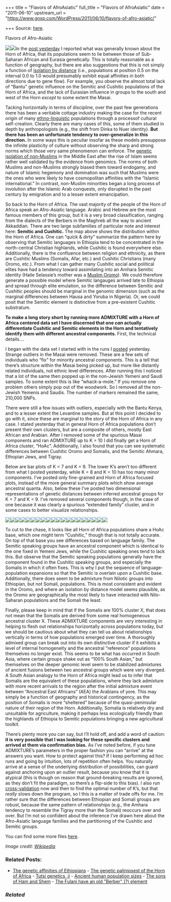 +++
title = "Flavors of AfroAsiatic"
full_title = "Flavors of AfroAsiatic"
date = "2011-06-10"
upstream_url = "https://www.gnxp.com/WordPress/2011/06/10/flavors-of-afro-asiatic/"

+++
Source: [here](https://www.gnxp.com/WordPress/2011/06/10/flavors-of-afro-asiatic/).

Flavors of Afro-Asiatic

[![](https://i0.wp.com/blogs.discovermagazine.com/gnxp/files/2011/06/800px-Afroasiatic-en.svg_.png?resize=250%2C393)![](https://i0.wp.com/blogs.discovermagazine.com/gnxp/files/2011/06/800px-Afroasiatic-en.svg_.png?resize=250%2C393)](https://i0.wp.com/blogs.discovermagazine.com/gnxp/files/2011/06/800px-Afroasiatic-en.svg_.png)In the [post yesterday](http://blogs.discovermagazine.com/gnxp/2011/06/a-genomic-sketch-of-the-horn-of-africa/) I reported what was generally known about the Horn of Africa, that its populations seem to lie between those of Sub-Saharan African and Eurasia genetically. This is totally reasonable as a function of geography, but there are also suggestions that this is not simply a function of [isolation by distance](http://blogs.discovermagazine.com/gnxp/2011/06/man-at-bab-el-mandeb/) (i.e., populations at position 0.5 on the interval 0.0 to 1.0 would presumably exhibit equal affinities in both directions due to gene flow). For example, you observe the almost total lack of “Bantu” genetic influence on the Semitic and Cushitic populations of the Horn of Africa, and the lack of Eurasian influence in groups to the south and west of the Horn *except* to some extent the Masai.

Tacking horizontally in terms of discipline, over the past few generations there has been a veritable cottage industry making the case for the recent origin of many [ethno-linguistic](http://www.harappadna.org/2011/06/caste-is-not-ancestrally-arbitrary/) populations through a processof cultural self-creation. Clearly there are many cases of this, some of them studied in depth by anthropologists (e.g., the shift from Dinka to Nuer identity). **But there has been an unfortunate tendency to over-generalize in this direction.** In some ways this is peculiar insofar as these models presuppose the infinite plasticity of culture without observing the sharp and strong norms which those very same phenomenon can enforce. The [genetic isolation of non-Muslims](http://blogs.discovermagazine.com/gnxp/2011/01/the-assyrians-and-jews-3000-years-of-common-history/) in the Middle East after the rise of Islam seems rather well validated by the evidence from genomics. The norms of both Muslims and non-Muslims strongly biased them toward endogamy, and nature of Islamic hegemony and domination was such that Muslims were the ones who were likely to have cosmopolitan affinities with the “Islamic international.” In contrast, non-Muslim minorities began a long process of involution after the Islamic Arab conquests, only disrupted in the past century by emigration and to a lesser extent emancipation.

So back to the Horn of Africa. The vast majority of the people of the Horn of Africa speak an Afro-Asiatic language. Arabic and Hebrew are the most famous members of this group, but it is a very broad classification, ranging from the dialects of the Berbers in the Maghreb all the way to ancient Akkaddian. There are two large subfamilies of particular note and interest here: **Semitic and Cushitic.** The map above shows the distribution within the Horn of Africa. One can “quick & dirty” summarize the pattern here by observing that Semitic languages in Ethiopia tend to be concentrated in the north-central Christian highlands, while Cushitic is found everywhere else. Additionally, there is the confluence between religion and ethnicity, as there are Cushitic Muslims (Somalis, Afar, etc.) and Cushitic Christians (many Oromo, etc.). From what I can gather many Cushitic social and political elites have had a tendency toward assimilating into an Amhara Semitic identity (Haile Selassie’s mother was a [Muslim Oromo](https://en.wikipedia.org/wiki/Haile_Selassie_I)). We could therefore generate a possible model where Semitic langauges arrived late to Ethiopia and spread through elite emulation, so the difference between Semitic and Cushitic peoples should be marginal in the genomic dimension (such as the marginal differences between Hausa and Yoruba in Nigeria). Or, we could posit that the Semitic element is distinctive from a pre-existent Cushitic substratum.

**To make a long story short by running more ADMIXTURE with a Horn of Africa centered data set I have discerned that one *can* actually differentiate Cushitic and Semitic elements in the Horn and tentatively identify them with different ancestral components.** First, the technical details….

  
I began with the data set I started with in the runs I [posted](http://blogs.discovermagazine.com/gnxp/2011/06/a-genomic-sketch-of-the-horn-of-africa/) yesterday. Strange outliers in the Masai were removed. These are a few sets of individuals who “fix” for minority ancestral components. This is a tell that there’s structure within the Masai being picked up, but more like distantly related individuals, not ethnic level differences. After running this I noticed that a lot of the same then popped up in the non-Jewish Yemeni and Saudi samples. To some extent this is like “whack-a-mole.” If you remove one problem others simply pop out of the woodwork. So I removed all the non-Jewish Yemenis and Saudis. The number of markers remained the same, 210,000 SNPs.

There were still a few issues with outliers, especially with the Bantu Kenya, and to a lesser extent the Levantine samples. But at this point I decided to go with it, since these are marginal to the story of the Horn of Africa in any case. I stated yesterday that in general Horn of Africa populations don’t present their own clusters, but are a composite of others, mostly East African and Arabian. After I removed some of the spurious Masai components and ran ADMIXTURE up to K = 10 I did finally get a Horn of Africa cluster, “HoAc”. Additionally, I also found that you can see systematic differences between Cushitic Oromo and Somalis, and the Semitic Ahmara, Ethopian Jews, and Tigray.

Below are bar plots of K = 7 and K = 9. The lower K’s aren’t too different from what I posted yesterday, while K = 8 and K = 10 has too many minor components. I’ve posted only fine-grained and Horn of Africa focused plots, instead of the more general summary plots which show average ancestral quanta. Also, below these I’ve posted two dimensional representations of genetic distances between inferred ancestral groups for K = 7 and K = 9. I’ve removed several components though, in the case of one because it was clearly a spurious “extended family” cluster, and in some cases to better visualize relationships.

[![](https://i0.wp.com/blogs.discovermagazine.com/gnxp/files/2011/06/K7slice.png?resize=600%2C608)![](https://i0.wp.com/blogs.discovermagazine.com/gnxp/files/2011/06/K7slice.png?resize=600%2C608)](https://i0.wp.com/blogs.discovermagazine.com/gnxp/files/2011/06/K7slice.png)[![](https://i0.wp.com/blogs.discovermagazine.com/gnxp/files/2011/06/K7e.png?resize=600%2C602)![](https://i0.wp.com/blogs.discovermagazine.com/gnxp/files/2011/06/K7e.png?resize=600%2C602)](https://i0.wp.com/blogs.discovermagazine.com/gnxp/files/2011/06/K7e.png)[![](https://i0.wp.com/blogs.discovermagazine.com/gnxp/files/2011/06/K9slice.png?resize=600%2C600)![](https://i0.wp.com/blogs.discovermagazine.com/gnxp/files/2011/06/K9slice.png?resize=600%2C600)](https://i0.wp.com/blogs.discovermagazine.com/gnxp/files/2011/06/K9slice.png)[![](https://i0.wp.com/blogs.discovermagazine.com/gnxp/files/2011/06/K9e.png?resize=600%2C600)![](https://i0.wp.com/blogs.discovermagazine.com/gnxp/files/2011/06/K9e.png?resize=600%2C600)](https://i0.wp.com/blogs.discovermagazine.com/gnxp/files/2011/06/K9e.png)[![](https://i0.wp.com/blogs.discovermagazine.com/gnxp/files/2011/06/FstMDSK7a.png?resize=576%2C640)![](https://i0.wp.com/blogs.discovermagazine.com/gnxp/files/2011/06/FstMDSK7a.png?resize=576%2C640)](https://i0.wp.com/blogs.discovermagazine.com/gnxp/files/2011/06/FstMDSK7a.png)[![](https://i0.wp.com/blogs.discovermagazine.com/gnxp/files/2011/06/MDSFstK7b.png?resize=567%2C630)![](https://i0.wp.com/blogs.discovermagazine.com/gnxp/files/2011/06/MDSFstK7b.png?resize=567%2C630)](https://i0.wp.com/blogs.discovermagazine.com/gnxp/files/2011/06/MDSFstK7b.png)[![](https://i0.wp.com/blogs.discovermagazine.com/gnxp/files/2011/06/MDSFst9a.png?resize=568%2C630)![](https://i0.wp.com/blogs.discovermagazine.com/gnxp/files/2011/06/MDSFst9a.png?resize=568%2C630)](https://i0.wp.com/blogs.discovermagazine.com/gnxp/files/2011/06/MDSFst9a.png)[![](https://i0.wp.com/blogs.discovermagazine.com/gnxp/files/2011/06/MDSFst9b.png?resize=568%2C631)![](https://i0.wp.com/blogs.discovermagazine.com/gnxp/files/2011/06/MDSFst9b.png?resize=568%2C631)](https://i0.wp.com/blogs.discovermagazine.com/gnxp/files/2011/06/MDSFst9b.png)[![](https://i0.wp.com/blogs.discovermagazine.com/gnxp/files/2011/06/MDSFst9c.png?resize=566%2C625)![](https://i0.wp.com/blogs.discovermagazine.com/gnxp/files/2011/06/MDSFst9c.png?resize=566%2C625)](https://i0.wp.com/blogs.discovermagazine.com/gnxp/files/2011/06/MDSFst9c.png)[![](https://i0.wp.com/blogs.discovermagazine.com/gnxp/files/2011/06/MDSFst9d1.png?resize=573%2C623)![](https://i0.wp.com/blogs.discovermagazine.com/gnxp/files/2011/06/MDSFst9d1.png?resize=573%2C623)](https://i0.wp.com/blogs.discovermagazine.com/gnxp/files/2011/06/MDSFst9d1.png)

To cut to the chase, it looks like all Horn of Africa populations share a HoAc base, which one might term “Cushitic,” though that is not totally accurate. On top of that base you see differences based on language family. The Semitic speaking groups have an ancestral component which is identical to the one fixed in Yemeni Jews, while the Cushitic speaking ones tend to lack this. But observe that the Semitic speaking populations generally have the component found in the Cushitic speaking groups, and especially the Somalis in which it often fixes. This is why I put the sequence of language-population expansions so that the Semitic is overlain upon a Cushitic base. Additionally, there does seem to be admixture from Nilotic groups into Ethiopian, but not Somali, populations. This is most consistent and evident in the Oromo, and where an isolation by distance model seems plausible, as the Oromo are geographically the most likely to have interacted with Nilo-Saharan populations and the Somali the least.

Finally, please keep in mind that if the Somalis are 100% cluster X, that does not mean that the Somalis are derived from some real homogeneous ancestral cluster X. These ADMIXTURE components are very interesting in helping to flesh out relationships horizontally across populations today, but we should be cautious about what they can tell us about relationships vertically in terms of how populations emerged over time. A thoroughly admixed group can break out into its own distinctive cluster if it exhibits a level of internal homogeneity and the ancestral “reference” populations themselves no longer exist. This seems to be what has occurred in South Asia, where certain groups shake out as “100% South Asian,” but themselves on the deeper genomic level seem to be stabilized admixtures of ancient fusions between two ancestral groups which were very diverged. A South Asian analogy to the Horn of Africa might lead us to infer that Somalis are the equivalent of these populations, where they lack admixture with more recent arrivals to the region after the initial admixture event between “Ancestral East Africans” (AEA) the Arabians of yore. This may simply be a function of geography and historical contingency, as the position of Somalis is more “sheltered” because of the quasi-peninsular nature of their region of the Horn. Additionally, Somalia is relatively dry and unsuitable for agriculture, making it perhaps less ecologically friendly than the highlands of Ethiopia to Semitic populations bringing a new agricultural toolkit.

There’s plenty more you can say, but I’ll hold off, and add a word of caution: **it is very possible that I was looking for these specific clusters and arrived at them via confirmation bias.** As I’ve noted before, if you tune ADMIXTURE’s parameters in the proper fashion you can “arrive” at the answers you want. How to protect against this? If I keep performing ad hoc runs and going by intuition, lots of repetition often helps. You naturally arrive at a sense of the underlying distribution of possibilities, can guard against anchoring upon an outlier result, because you know that it is atypical (this is though on reason that ground-breaking results are ignored, as they don’t fit the paradigm, so there’s a flip-side to this bias). I also run [cross-validation](https://en.wikipedia.org/wiki/Cross-validation_(statistics)) now and then to find the optimal number of K’s, but that *really* slows down the program, so I this is a matter of trade offs for me. I’m rather sure that the differences between Ethiopian and Somali groups are robust, because the same pattern of relationships (e.g., the Amhara tendency to resemble the Tigray more than the Somali) reoccurs over and over. But I’m not so confident about the inference I’ve drawn here about the Afro-Asiatic language families and the partitioning of the Cushitic and Semitic groups.

You can find some more files [here](https://docs.google.com/leaf?id=0B8Tdg8RZEWOOMTViOGY3NzgtNWEzNy00YzY5LWFjZjItMjlmNjA0OWQ4NzIz&hl=en_US&authkey=CJm56u4F).

*Image credit: [Wikipedia](https://en.wikipedia.org/wiki/File:Afroasiatic-en.svg)*

### Related Posts:

- [The genetic affinities of
  Ethiopians](https://www.gnxp.com/WordPress/2011/01/10/the-genetic-affinities-of-ethiopians/) - [The genetic palimpsest of the Horn of
  Africa](https://www.gnxp.com/WordPress/2019/01/10/the-genetic-palimpsest-of-the-horn-of-africa/) - [Tutsi genetics,
  ii](https://www.gnxp.com/WordPress/2011/08/31/tutsi-genetics-ii/) - [Ancient human population
  sizes](https://www.gnxp.com/WordPress/2007/12/12/ancient-human-population-sizes/) - [The sons of Ham and
  Shem](https://www.gnxp.com/WordPress/2017/07/10/the-sons-of-ham-and-shem/) - [The Fulani have an old "Berber" (?)
  element](https://www.gnxp.com/WordPress/2012/01/16/the-fulani-have-an-old-berber-element/)

### *Related*

[](https://www.addtoany.com/add_to/facebook?linkurl=https%3A%2F%2Fwww.gnxp.com%2FWordPress%2F2011%2F06%2F10%2Fflavors-of-afro-asiatic%2F&linkname=Flavors%20of%20Afro-Asiatic "Facebook")[](https://www.addtoany.com/add_to/twitter?linkurl=https%3A%2F%2Fwww.gnxp.com%2FWordPress%2F2011%2F06%2F10%2Fflavors-of-afro-asiatic%2F&linkname=Flavors%20of%20Afro-Asiatic "Twitter")[](https://www.addtoany.com/add_to/email?linkurl=https%3A%2F%2Fwww.gnxp.com%2FWordPress%2F2011%2F06%2F10%2Fflavors-of-afro-asiatic%2F&linkname=Flavors%20of%20Afro-Asiatic "Email")[](https://www.addtoany.com/share)
